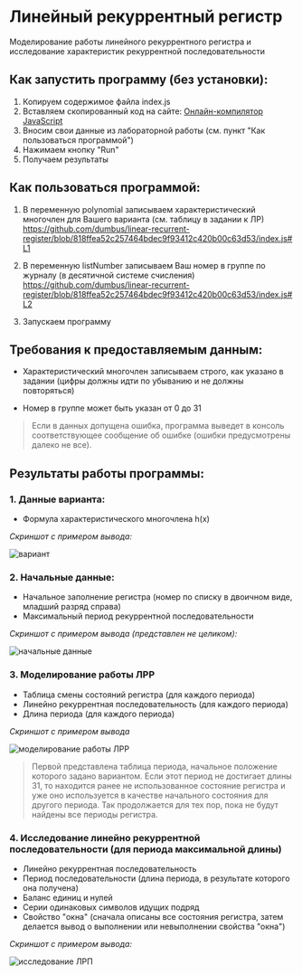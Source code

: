 ﻿# Линейный рекуррентный регистр

Моделирование работы линейного рекуррентного регистра и исследование характеристик рекуррентной последовательности

## Как запустить программу (без установки):

1. Копируем содержимое файла index.js
2. Вставляем скопированный код на сайте: [Онлайн-компилятор JavaScript](https://www.programiz.com/javascript/online-compiler/)
3. Вносим свои данные из лабораторной работы (см. пункт "Как пользоваться программой")
4. Нажимаем кнопку "Run"
5. Получаем результаты

## Как пользоваться программой:

1. В переменную polynomial записываем характеристический многочлен для Вашего варианта (см. таблицу в задании к ЛР)
https://github.com/dumbus/linear-recurrent-register/blob/818ffea52c257464bdec9f93412c420b00c63d53/index.js#L1

2. В переменную listNumber записываем Ваш номер в группе по журналу (в десятичной системе счисления)
https://github.com/dumbus/linear-recurrent-register/blob/818ffea52c257464bdec9f93412c420b00c63d53/index.js#L2

3. Запускаем программу

## Требования к предоставляемым данным:

* Характеристический многочлен записываем строго, как указано в задании (цифры должны идти по убыванию и не должны повторяться)

* Номер в группе может быть указан от 0 до 31

> Если в данных допущена ошибка, программа выведет в консоль соответствующее сообщение об ошибке (ошибки предусмотрены далеко не все).

## Результаты работы программы:

### 1. Данные варианта:

* Формула характеристического многочлена h(x)

*Скриншот с примером вывода:*  
  
![вариант](https://user-images.githubusercontent.com/79057837/234390003-024b83e3-de35-4546-bff2-6ed61da45b7b.PNG)

### 2. Начальные данные:

* Начальное заполнение регистра (номер по списку в двоичном виде, младший разряд справа)
* Максимальный период рекуррентной последовательности

*Скриншот с примером вывода (представлен не целиком):*  
  
![начальные данные](https://user-images.githubusercontent.com/79057837/234390060-44e5f4b8-a9e6-48db-b637-412d1a6192dd.PNG)

### 3. Моделирование работы ЛРР

* Таблица смены состояний регистра (для каждого периода)
* Линейно рекуррентная последовательность (для каждого периода)
* Длина периода (для каждого периода)

*Скриншот с примером вывода*  
  
![моделирование работы ЛРР](https://user-images.githubusercontent.com/79057837/234390092-3ce7b216-d843-434a-80fb-bf2fab52ef9d.PNG)

> Первой представлена таблица периода, начальное положение которого задано вариантом. Если этот период не достигает длины 31, то находится ранее не использованное состояние регистра и уже оно используется в качестве начального состояния для другого периода. Так продолжается для тех пор, пока не будут найдены все периоды регистра.

### 4. Исследование линейно рекуррентной последовательности (для периода максимальной длины)

* Линейно рекуррентная последовательность
* Период последовательности (длина периода, в результате которого она получена)
* Баланс единиц и нулей
* Серии одинаковых символов идущих подряд
* Свойство "окна" (сначала описаны все состояния регистра, затем делается вывод о выполнении или невыполнении свойства "окна")

*Скриншот с примером вывода:*  
  
![исследование ЛРП](https://user-images.githubusercontent.com/79057837/234390148-163e0abb-52c2-40a2-b927-fce89bd422f5.PNG)
